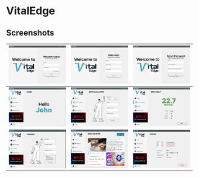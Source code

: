 # VitalEdge

## Screenshots

| ![1](./Resources/Images/Screenshots/1.jpg) | ![2](./Resources/Images/Screenshots/2.jpg) | ![3](./Resources/Images/Screenshots/3.jpg) |
|--------------------------------------------|--------------------------------------------|--------------------------------------------|
| ![4](./Resources/Images/Screenshots/4.jpg) | ![5](./Resources/Images/Screenshots/5.jpg) | ![6](./Resources/Images/Screenshots/6.jpg) |
| ![7](./Resources/Images/Screenshots/7.jpg) | ![8](./Resources/Images/Screenshots/8.jpg) | ![9](./Resources/Images/Screenshots/9.jpg) |

